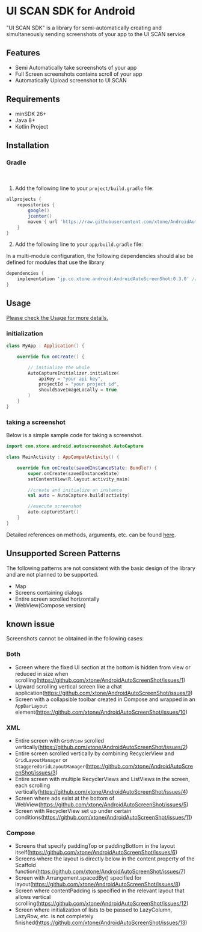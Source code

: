 # UI SCAN SDK for Android

"UI SCAN SDK" is a library for semi-automatically creating and simultaneously sending screenshots of your app to the UI SCAN service

## Features
- Semi Automatically take screenshots of your app
- Full Screen screenshots contains scroll of your app
- Automatically Upload screenshot to UI SCAN

## Requirements
- minSDK 26+
- Java 8+
- Kotlin Project

## Installation
### Gradle
　　
1. Add the following line to your `project/build.gradle` file:

```Groovy
allprojects {
    repositories {
        google()
        jcenter()
        maven { url 'https://raw.githubusercontent.com/xtone/AndroidAutoScreenShot/main/repository/' } //New
    }
}
```

2. Add the following line to your `app/build.gradle` file:

In a multi-module configuration, the following dependencies should also be defined for modules that use the library

```Groovy
dependencies {
	implementation 'jp.co.xtone.android:AndroidAutoScreenShot:0.3.0' //New
}
```

## Usage

[Please check the Usage for more details.](https://github.com/xtone/AndroidAutoScreenShot/blob/main/Documents/Usage.md)

### initialization

```kotlin
class MyApp : Application() {

    override fun onCreate() {

        // Initialize the whole
        AutoCaptureInitializer.initialize(
            apiKey = "your api key",
            projectId = "your project id", 
            shouldSaveImageLocally = true
        )
    }
}
```

### taking a screenshot

Below is a simple sample code for taking a screenshot.

```kotlin
import com.xtone.android.autoscreenshot.AutoCapture

class MainActivity : AppCompatActivity() {

    override fun onCreate(savedInstanceState: Bundle?) {
        super.onCreate(savedInstanceState)
        setContentView(R.layout.activity_main)

        //create and initialize an instance
        val auto = AutoCapture.build(activity)

        //execute screenshot
        auto.captureStart()
    }
}
```

Detailed references on methods, arguments, etc.  can be found [here](https://github.com/xtone/AndroidAutoScreenShot/blob/main/Documents/Reference.md).

## Unsupported Screen Patterns
The following patterns are not consistent with the basic design of the library and are not planned to be supported.

- Map
- Screens containing dialogs
- Entire screen scrolled horizontally
- WebView(Compose version)

## known issue
Screenshots cannot be obtained in the following cases:

### Both 
- Screen where the fixed UI section at the bottom is hidden from view or reduced in size when scrolling(https://github.com/xtone/AndroidAutoScreenShot/issues/1)
- Upward scrolling vertical screen like a chat application(https://github.com/xtone/AndroidAutoScreenShot/issues/9)
- Screen with a collapsible toolbar created in Compose and wrapped in an `AppBarLayout` element(https://github.com/xtone/AndroidAutoScreenShot/issues/10)

### XML
- Entire screen with `GridView` scrolled vertically(https://github.com/xtone/AndroidAutoScreenShot/issues/2)
- Entire screen scrolled vertically by combining RecyclerView and `GridLayoutManager` or `StaggeredGridLayoutManager`(https://github.com/xtone/AndroidAutoScreenShot/issues/3)
- Entire screen with multiple RecyclerViews and ListViews in the screen, each scrolling vertically(https://github.com/xtone/AndroidAutoScreenShot/issues/4)
- Screen where ads exist at the bottom of WebView(https://github.com/xtone/AndroidAutoScreenShot/issues/5)
- Screen with RecyclerView set up under certain conditions(https://github.com/xtone/AndroidAutoScreenShot/issues/11)

### Compose
- Screens that specify paddingTop or paddingBottom in the layout itself(https://github.com/xtone/AndroidAutoScreenShot/issues/6)
- Screens where the layout is directly below in the content property of the Scaffold function(https://github.com/xtone/AndroidAutoScreenShot/issues/7)
- Screen with Arrangement.spacedBy() specified for layout(https://github.com/xtone/AndroidAutoScreenShot/issues/8)
- Screen where contentPadding is specified in the relevant layout that allows vertical scrolling(https://github.com/xtone/AndroidAutoScreenShot/issues/12)
- Screen where initialization of lists to be passed to LazyColumn, LazyRow, etc. is not completely finished(https://github.com/xtone/AndroidAutoScreenShot/issues/13)
